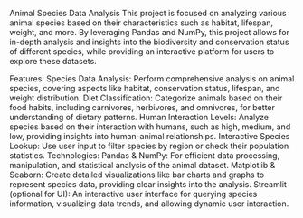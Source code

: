 Animal Species Data Analysis
This project is focused on analyzing various animal species based on their characteristics such as habitat, lifespan, weight, and more. By leveraging Pandas and NumPy, this project allows for in-depth analysis and insights into the biodiversity and conservation status of different species, while providing an interactive platform for users to explore these datasets.

Features:
Species Data Analysis: Perform comprehensive analysis on animal species, covering aspects like habitat, conservation status, lifespan, and weight distribution.
Diet Classification: Categorize animals based on their food habits, including carnivores, herbivores, and omnivores, for better understanding of dietary patterns.
Human Interaction Levels: Analyze species based on their interaction with humans, such as high, medium, and low, providing insights into human-animal relationships.
Interactive Species Lookup: Use user input to filter species by region or check their population statistics.
Technologies:
Pandas & NumPy: For efficient data processing, manipulation, and statistical analysis of the animal dataset.
Matplotlib & Seaborn: Create detailed visualizations like bar charts and graphs to represent species data, providing clear insights into the analysis.
Streamlit (optional for UI): An interactive user interface for querying species information, visualizing data trends, and allowing dynamic user interaction.
